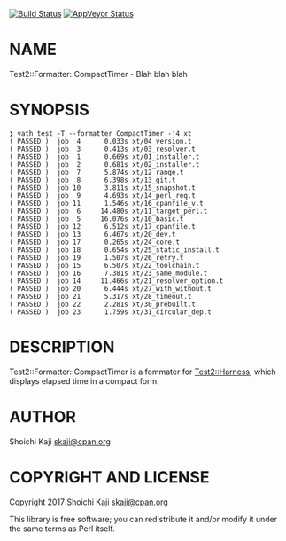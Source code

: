 [![Build Status](https://travis-ci.org/skaji/Test2-Formatter-CompactTimer.svg?branch=master)](https://travis-ci.org/skaji/Test2-Formatter-CompactTimer)
[![AppVeyor Status](https://ci.appveyor.com/api/projects/status/github/skaji/Test2-Formatter-CompactTimer?branch=master&svg=true)](https://ci.appveyor.com/project/skaji/Test2-Formatter-CompactTimer)

# NAME

Test2::Formatter::CompactTimer - Blah blah blah

# SYNOPSIS

    ❯ yath test -T --formatter CompactTimer -j4 xt
    ( PASSED )  job  4      0.033s xt/04_version.t
    ( PASSED )  job  3      0.413s xt/03_resolver.t
    ( PASSED )  job  1      0.669s xt/01_installer.t
    ( PASSED )  job  2      0.681s xt/02_installer.t
    ( PASSED )  job  7      5.874s xt/12_range.t
    ( PASSED )  job  8      6.398s xt/13_git.t
    ( PASSED )  job 10      3.811s xt/15_snapshot.t
    ( PASSED )  job  9      4.693s xt/14_perl_req.t
    ( PASSED )  job 11      1.546s xt/16_cpanfile_v.t
    ( PASSED )  job  6     14.480s xt/11_target_perl.t
    ( PASSED )  job  5     16.076s xt/10_basic.t
    ( PASSED )  job 12      6.512s xt/17_cpanfile.t
    ( PASSED )  job 13      6.467s xt/20_dev.t
    ( PASSED )  job 17      0.265s xt/24_core.t
    ( PASSED )  job 18      0.654s xt/25_static_install.t
    ( PASSED )  job 19      1.507s xt/26_retry.t
    ( PASSED )  job 15      6.507s xt/22_toolchain.t
    ( PASSED )  job 16      7.381s xt/23_same_module.t
    ( PASSED )  job 14     11.466s xt/21_resolver_option.t
    ( PASSED )  job 20      6.444s xt/27_with_without.t
    ( PASSED )  job 21      5.317s xt/28_timeout.t
    ( PASSED )  job 22      2.281s xt/30_prebuilt.t
    ( PASSED )  job 23      1.759s xt/31_circular_dep.t

# DESCRIPTION

Test2::Formatter::CompactTimer is a fommater for [Test2::Harness](https://metacpan.org/pod/Test2::Harness), which displays elapsed time in a compact form.

# AUTHOR

Shoichi Kaji <skaji@cpan.org>

# COPYRIGHT AND LICENSE

Copyright 2017 Shoichi Kaji <skaji@cpan.org>

This library is free software; you can redistribute it and/or modify
it under the same terms as Perl itself.
